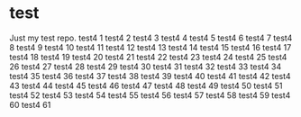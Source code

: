 # test
Just my test repo.
test4 1
test4 2
test4 3
test4 4
test4 5
test4 6
test4 7
test4 8
test4 9
test4 10
test4 11
test4 12
test4 13
test4 14
test4 15
test4 16
test4 17
test4 18
test4 19
test4 20
test4 21
test4 22
test4 23
test4 24
test4 25
test4 26
test4 27
test4 28
test4 29
test4 30
test4 31
test4 32
test4 33
test4 34
test4 35
test4 36
test4 37
test4 38
test4 39
test4 40
test4 41
test4 42
test4 43
test4 44
test4 45
test4 46
test4 47
test4 48
test4 49
test4 50
test4 51
test4 52
test4 53
test4 54
test4 55
test4 56
test4 57
test4 58
test4 59
test4 60
test4 61
